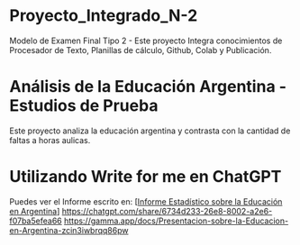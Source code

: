 # Proyecto_Integrado_N-2
Modelo de Examen Final Tipo 2 - Este proyecto Integra conocimientos de Procesador de Texto, Planillas de cálculo, Github, Colab y Publicación.
# Análisis de la Educación Argentina - Estudios de Prueba
Este proyecto analiza la educación argentina y contrasta con la cantidad de faltas a horas aulicas.
# Utilizando Write for me en ChatGPT
Puedes ver el Informe escrito en: [[Informe Estadístico sobre la Educación en Argentina](https://chatgpt.com/share/6734d233-26e8-8002-a2e6-f07ba5efea66)]
https://chatgpt.com/share/6734d233-26e8-8002-a2e6-f07ba5efea66
https://gamma.app/docs/Presentacion-sobre-la-Educacion-en-Argentina-zcin3iwbrqq86pw
